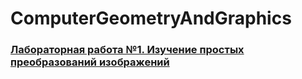 # ComputerGeometryAndGraphics

### [Лабораторная работа №1. Изучение простых преобразований изображений](GeomLab1/)
